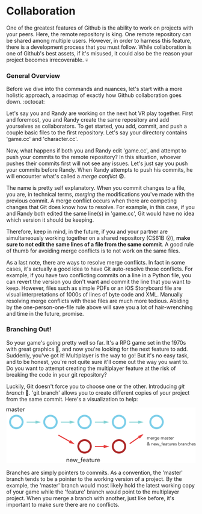 # Collaboration
One of the greatest features of Github is the ability to work on projects with your peers. Here, the remote repository is king. One remote repository can be shared among multiple users. However, in order to harness this feature, there is a development process that you must follow. While collaboration is one of Github's best assets, if it's misused, it could also be the reason your project becomes irrecoverable. :skull:

### General Overview
Before we dive into the commands and nuances, let's start with a more holistic approach, a roadmap of exactly how Github collaboration goes down. :octocat:

Let's say you and Randy are working on the next hot VR play together. First and foremost, you and Randy create the same repository and add yourselves as collaborators. To get started, you add, commit, and push a couple basic files to the first repository. Let's say your directory contains 'game.cc' and 'character.cc'.

Now, what happens if both you and Randy edit 'game.cc', and attempt to push your commits to the remote repository? In this situation, whoever pushes their commits first will not see any issues. Let's just say you push your commits before Randy. When Randy attempts to push his commits, he will encounter what's called a *merge conflict* :fearful:.

The name is pretty self explanatory. When you commit changes to a file, you are, in technical terms, *merging* the modifications you've made with the previous commit. A merge conflict occurs when there are competing changes that Git does know how to resolve. For example, in this case, if you and Randy both edited the same line(s) in 'game.cc', Git would have no idea which version it should be keeping.

Therefore, keep in mind, in the future, if you and your partner are simultaneously working together on a shared repository (CS61B :open_mouth:), **make sure to not edit the same lines of a file from the same commit**. A good rule of thumb for avoiding merge conflicts is to not work on the same files.

As a last note, there are ways to resolve merge conflicts. In fact in some cases, it's actually a good idea to have Git auto-resolve those conflicts. For example, if you have two conflicting commits on a line in a Python file, you can revert the version you don't want and commit the line that you want to keep. However, files such as simple PDFs or an iOS Storyboard file are visual interpretations of 1000s of lines of byte code and XML. Manually resolving merge conflicts with these files are much more tedious. Abiding by the one-person-one-file rule above will save you a lot of hair-wrenching and time in the future, promise.

### Branching Out!
So your game's going pretty well so far. It's a RPG game set in the 1970s with great graphics :metal:, and now you're looking for the next feature to add. Suddenly, you've got it! Multiplayer is the way to go! But it's no easy task, and to be honest, you're not quite sure it'll come out the way you want to. Do you want to attempt creating the multiplayer feature at the risk of breaking the code in your git repository?

Luckily, Git doesn't force you to choose one or the other. Introducing *git branch* :evergreen_tree:. 'git branch' allows you to create different copies of your project from the same commit. Here's a visualization to help:

![](Screenshots/branching.png)

Branches are simply pointers to commits. As a convention, the 'master' branch tends to be a pointer to the working version of a project. By the example, the 'master' branch would most likely hold the latest working copy of your game while the 'feature' branch would point to the multiplayer project. When you merge a branch with another, just like before, it's important to make sure there are no conflicts.
